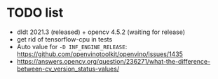 # TODO list

+ dldt 2021.3 (released) + opencv 4.5.2 (waiting for release)
+ get rid of tensorflow-cpu in tests
+ Auto value for `-D INF_ENGINE_RELEASE`: https://github.com/openvinotoolkit/openvino/issues/1435
+ https://answers.opencv.org/question/236271/what-the-difference-between-cv_version_status-values/
